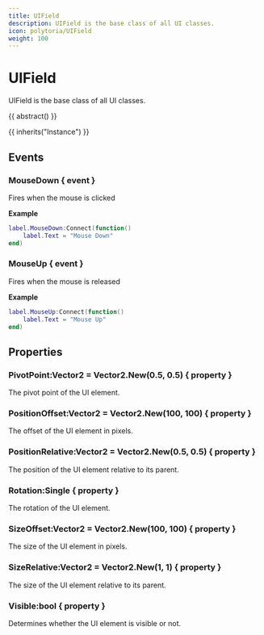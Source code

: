```yaml
---
title: UIField
description: UIField is the base class of all UI classes.
icon: polytoria/UIField
weight: 100
---
```


# UIField

UIField is the base class of all UI classes.

{{ abstract() }}

{{ inherits("Instance") }}

## Events

### MouseDown { event }

Fires when the mouse is clicked

**Example**

```lua
label.MouseDown:Connect(function()
    label.Text = "Mouse Down"
end)
```

### MouseUp { event }

Fires when the mouse is released

**Example**

```lua
label.MouseUp:Connect(function()
    label.Text = "Mouse Up"
end)
```

## Properties

### PivotPoint:Vector2 = Vector2.New(0.5, 0.5) { property }

The pivot point of the UI element.

### PositionOffset:Vector2 = Vector2.New(100, 100) { property }

The offset of the UI element in pixels.

### PositionRelative:Vector2 = Vector2.New(0.5, 0.5) { property }

The position of the UI element relative to its parent.

### Rotation:Single { property }

The rotation of the UI element.

### SizeOffset:Vector2 = Vector2.New(100, 100) { property }

The size of the UI element in pixels.

### SizeRelative:Vector2 = Vector2.New(1, 1) { property }

The size of the UI element relative to its parent.

### Visible:bool { property }

Determines whether the UI element is visible or not.
